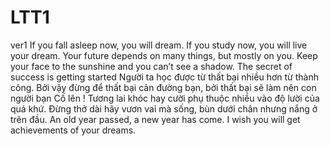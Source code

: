 # LTT1
ver1
If you fall asleep now, you will dream. If you study now, you will live your dream.
Your future depends on many things, but mostly on you.
Keep your face to the sunshine and you can’t see a shadow.
The secret of success is getting started
Người ta học được từ thất bại nhiều hơn từ thành công. Bởi vậy đừng để thất bại cản đường bạn, bởi thất bại sẽ làm nên con người bạn 
Cố lên !
Tương lai khóc hay cười phụ thuộc nhiều vào độ lười của quá khứ.
Đừng thở dài hãy vươn vai mà sống, bùn dưới chân nhưng nắng ở trên đầu.
 An old year passed, a new year has come. I wish you will get achievements of your dreams.
